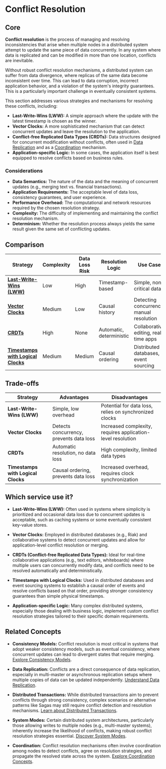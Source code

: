 # Conflict Resolution

## Core

**Conflict resolution** is the process of managing and resolving inconsistencies that arise when multiple nodes in a distributed system attempt to update the same piece of data concurrently. In any system where data is replicated and can be modified in more than one location, conflicts are inevitable.

Without robust conflict resolution mechanisms, a distributed system can suffer from data divergence, where replicas of the same data become inconsistent over time. This can lead to data corruption, incorrect application behavior, and a violation of the system's integrity guarantees. This is a particularly important challenge in eventually consistent systems.

This section addresses various strategies and mechanisms for resolving these conflicts, including:
- **Last-Write-Wins (LWW):** A simple approach where the update with the latest timestamp is chosen as the winner.
- **Vector Clocks:** A more sophisticated mechanism that can detect concurrent updates and leave the resolution to the application.
- **Conflict-free Replicated Data Types (CRDTs):** Data structures designed for concurrent modification without conflicts, often used in [Data Replication](../data-replication/README.md) and as a [Coordination](../coordination/README.md) mechanism.
- **Application-specific Logic:** In some cases, the application itself is best equipped to resolve conflicts based on business rules.

### Considerations

-   **Data Semantics:** The nature of the data and the meaning of concurrent updates (e.g., merging text vs. financial transactions).
-   **Application Requirements:** The acceptable level of data loss, consistency guarantees, and user experience.
-   **Performance Overhead:** The computational and network resources required by the chosen resolution strategy.
-   **Complexity:** The difficulty of implementing and maintaining the conflict resolution mechanism.
-   **Determinism:** Whether the resolution process always yields the same result given the same set of conflicting updates.

## Comparison

| Strategy | Complexity | Data Loss Risk | Resolution Logic | Use Case |
|---|---|---|---|---|
| **[Last-Write-Wins (LWW)](./last-write-wins)** | Low | High | Timestamp-based | Simple, non-critical data |
| **[Vector Clocks](./vector-clocks)** | Medium | Low | Causal history | Detecting concurrency, manual resolution |
| **[CRDTs](./crdts)** | High | None | Automatic, deterministic | Collaborative editing, real-time apps |
| **[Timestamps with Logical Clocks](./timestamps-with-logical-clocks)** | Medium | Medium | Causal ordering | Distributed databases, event sourcing |

## Trade-offs

| Strategy | Advantages | Disadvantages |
|---|---|---|
| **Last-Write-Wins (LWW)** | Simple, low overhead | Potential for data loss, relies on synchronized clocks |
| **Vector Clocks** | Detects concurrency, prevents data loss | Increased complexity, requires application-level resolution |
| **CRDTs** | Automatic resolution, no data loss | High complexity, limited data types |
| **Timestamps with Logical Clocks** | Causal ordering, prevents data loss | Increased overhead, requires clock synchronization |

## Which service use it?



-   **Last-Write-Wins (LWW):** Often used in systems where simplicity is prioritized and occasional data loss due to concurrent updates is acceptable, such as caching systems or some eventually consistent key-value stores.

-   **Vector Clocks:** Employed in distributed databases (e.g., Riak) and collaborative systems to detect concurrent updates and allow for application-level conflict resolution or merging.

-   **CRDTs (Conflict-free Replicated Data Types):** Ideal for real-time collaborative applications (e.g., text editors, whiteboards) where multiple users can concurrently modify data, and conflicts need to be resolved automatically and deterministically.

-   **Timestamps with Logical Clocks:** Used in distributed databases and event sourcing systems to establish a causal order of events and resolve conflicts based on that order, providing stronger consistency guarantees than simple physical timestamps.

-   **Application-specific Logic:** Many complex distributed systems, especially those dealing with business logic, implement custom conflict resolution strategies tailored to their specific domain requirements.

## Related Concepts

-   **Consistency Models:** Conflict resolution is most critical in systems that adopt weaker consistency models, such as eventual consistency, where concurrent updates can lead to divergent states that require merging. [Explore Consistency Models](../consistency-models/README.md).

-   **Data Replication:** Conflicts are a direct consequence of data replication, especially in multi-master or asynchronous replication setups where multiple copies of data can be updated independently. [Understand Data Replication](../data-replication/README.md).

-   **Distributed Transactions:** While distributed transactions aim to prevent conflicts through strong consistency, complex scenarios or alternative patterns like Sagas may still require conflict detection and resolution mechanisms. [Learn about Distributed Transactions](../distributed-transactions/README.md).

-   **System Modes:** Certain distributed system architectures, particularly those allowing writes to multiple nodes (e.g., multi-master systems), inherently increase the likelihood of conflicts, making robust conflict resolution strategies essential. [Discover System Modes](../system-mode/README.md).

-   **Coordination:** Conflict resolution mechanisms often involve coordination among nodes to detect conflicts, agree on resolution strategies, and propagate the resolved state across the system. [Explore Coordination Concepts](../coordination/README.md).
